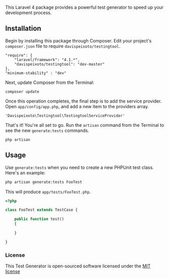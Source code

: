 This Laravel 4 package provides a powerful test generator to speed up your development process.

## Installation

Begin by installing this package through Composer. Edit your project's `composer.json` file to require `davispeixoto/testingtool`.

	"require": {
		"laravel/framework": "4.1.*",
		"davispeixoto/testingtool": "dev-master"
	},
	"minimum-stability" : "dev"

Next, update Composer from the Terminal:

    composer update

Once this operation completes, the final step is to add the service provider. Open `app/config/app.php`, and add a new item to the providers array.

    'Davispeixoto\Testingtool\TestingtoolServiceProvider'

That's it! You're all set to go. Run the `artisan` command from the Terminal to see the new `generate:tests` commands.

    php artisan

## Usage

Use `generate:tests` when you need to create a new PHPUnit test class. Here's an example:

```bash
php artisan generate:tests FooTest
```

This will produce `app/tests/FooTest.php`.

```php
<?php

class FooTest extends TestCase {

    public function test()
    {

    }

}
```

### License

This Test Generator is open-sourced software licensed under the [MIT license](http://opensource.org/licenses/MIT)

